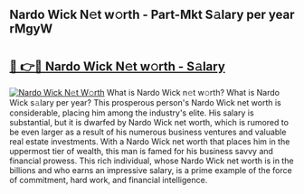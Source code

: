 ## Nardo Wick N𝚎t w𝚘rth - Part-Mkt S𝚊lary per year rMgyW

# <h2><a href="http://gc4afx.nevu.top/?p=Nardo+Wick">🔗 👉🔴 Nardo Wick N𝚎t w𝚘rth - S𝚊lary</a></h2>

[![Nardo Wick N𝚎t W𝚘rth](https://i.imgur.com/Oavwk0R.jpeg)](http://gc4afx.nevu.top/?p=Nardo+Wick)
What is Nardo Wick n𝚎t w𝚘rth? What is Nardo Wick s𝚊lary per year?
This prosperous person's Nardo Wick net worth is considerable, placing him among the industry's elite. His salary is substantial, but it is dwarfed by Nardo Wick net worth, which is rumored to be even larger as a result of his numerous business ventures and valuable real estate investments. With a Nardo Wick net worth that places him in the uppermost tier of wealth, this man is famed for his business savvy and financial prowess. This rich individual, whose Nardo Wick net worth is in the billions and who earns an impressive salary, is a prime example of the force of commitment, hard work, and financial intelligence.
